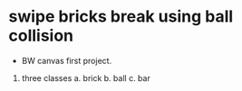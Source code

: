 # swipe bricks break using ball collision
- BW canvas first project. 
1. three classes
    a. brick
    b. ball
    c. bar 